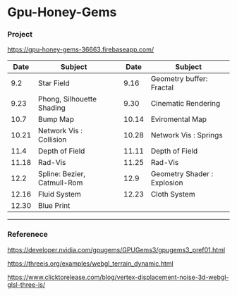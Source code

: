 # Gpu-Honey-Gems

### Project
https://gpu-honey-gems-36663.firebaseapp.com/

| Date  | Subject                     |     | Date  | Subject                     |
| ----- | --------------------------- | --- | ----- | --------------------------- |
| 9.2   | Star Field                  |     | 9.16  | Geometry buffer: Fractal    |
| 9.23  | Phong, Silhouette Shading   |     | 9.30  | Cinematic Rendering         |
| 10.7  | Bump Map                    |     | 10.14 | Eviromental Map             |
| 10.21 | Network Vis : Collision     |     | 10.28 | Network Vis : Springs       |
| 11.4  | Depth of Field              |     | 11.11 | Depth of Field              |
| 11.18 | Rad-Vis                     |     | 11.25 | Rad-Vis                     |
| 12.2  | Spline: Bezier, Catmull-Rom |     | 12.9  | Geometry Shader : Explosion |
| 12.16 | Fluid System                |     | 12.23 | Cloth System                |
| 12.30 | Blue Print                  |     |       |                             |

---

### Referenece

https://developer.nvidia.com/gpugems/GPUGems3/gpugems3_pref01.html

https://threejs.org/examples/webgl_terrain_dynamic.html

https://www.clicktorelease.com/blog/vertex-displacement-noise-3d-webgl-glsl-three-js/

